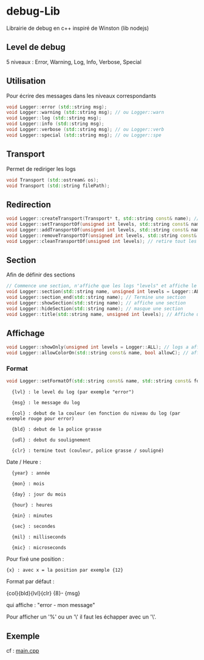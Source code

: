 # debug-Lib
Librairie de debug en c++ inspiré de Winston (lib nodejs)

## Level de debug

5 niveaux : Error, Warning, Log, Info, Verbose, Special

## Utilisation
Pour écrire des messages dans les niveaux correspondants

```C++
void Logger::error (std::string msg);
void Logger::warning (std::string msg); // ou Logger::warn
void Logger::log (std::string msg);
void Logger::info (std::string msg);
void Logger::verbose (std::string msg); // ou Logger::verb
void Logger::special (std::string msg); // ou Logger::spe
```

## Transport
Permet de rediriger les logs

```C++
void Transport (std::ostream& os);
void Transport (std::string filePath);
```

## Redirection

```C++
void Logger::createTransport(Transport* t, std::string const& name); // ajouter un transport
void Logger::setTransportOf(unsigned int levels, std::string const& name); // fixe les logs spécifié vers un transport
void Logger::addTransportOf(unsigned int levels, std::string const& name); // ajoute le transport aux logs spécifiés
void Logger::removeTransportOf(unsigned int levels, std::string const& name); // retire le transport des logs spécifiés
void Logger::cleanTransportOf(unsigned int levels); // retire tout les transports des logs spécifiés
```

## Section
Afin de définir des sections
```C++
// Commence une section, n'affiche que les logs "levels" et affiche le titre dans "titleLevels"
void Logger::section(std::string name, unsigned int levels = Logger::ALL, unsigned int titleLevels = Logger::ALL);
void Logger::section_end(std::string name); // Termine une section
void Logger::showSection(std::string name); // affiche une section
void Logger::hideSection(std::string name); // masque une section
void Logger::title(std::string name, unsigned int levels); // Affiche un titre sur les logs spécifiés
```

## Affichage

```C++
void Logger::showOnly(unsigned int levels = Logger::ALL); // logs a affiché (global au programme)
void Logger::allowColorOn(std::string const& name, bool allowC); // affiche les couleurs sur un transport
```

### Format

```C++
void Logger::setFormatOf(std::string const& name, std::string const& format); // modifie le format d'un transport
```
```
  {lvl} : le level du log (par exemple "error")
  
  {msg} : le message du log
  
  {col} : debut de la couleur (en fonction du niveau du log (par exemple rouge pour error)
  
  {bld} : debut de la police grasse
  
  {udl} : debut du soulignement
  
  {clr} : termine tout (couleur, police grasse / souligné) 
```
Date / Heure :
```
  {year} : année
  
  {mon} : mois
  
  {day} : jour du mois
  
  {hour} : heures
  
  {min} : minutes
  
  {sec} : secondes
  
  {mil} : milliseconds
  
  {mic} : microseconds
```
Pour fixé une position :

    {x} : avec x = la position par exemple {12}

Format par défaut :

  {col}{bld}{lvl}{clr} {8}- {msg}
  
qui affiche : 
  "error   - mon message"
  
Pour afficher un '%' ou un '\\' il faut les échapper avec un '\\'.

## Exemple

cf : [main.cpp](src/main.cpp)






